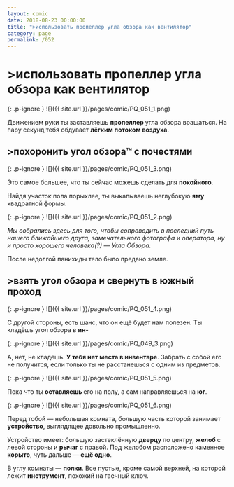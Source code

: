 ```yaml
---
layout: comic
date: 2018-08-23 00:00:00
title: ">использовать пропеллер угла обзора как вентилятор"
category: page
permalink: /052
---
```


# >использовать пропеллер угла обзора как вентилятор

{: .p-ignore }
![]({{ site.url }}/pages/comic/PQ_051_1.png)

Движением руки ты заставляешь <strong>пропеллер </strong>угла обзора вращаться. На пару секунд тебя обдувает <strong>лёгким потоком воздуха</strong>.

## >похоронить угол обзора™ с почестями

{: .p-ignore }
![]({{ site.url }}/pages/comic/PQ_051_3.png)

Это самое большее, что ты сейчас можешь сделать для <strong>покойного</strong>.

Найдя участок пола порыхлее, ты выкапываешь неглубокую <strong>яму </strong>квадратной формы.

{: .p-ignore }
![]({{ site.url }}/pages/comic/PQ_051_2.png)

<em>Мы собрались здесь для того, чтобы сопроводить в последний путь нашего ближайшего друга, замечательного фотографа и оператора, ну и просто хорошего человека(?) — Угла Обзора.</em>

После недолгой панихиды тело было предано земле.

## >взять угол обзора и свернуть в южный проход

{: .p-ignore }
![]({{ site.url }}/pages/comic/PQ_051_4.png)

С другой стороны, есть шанс, что он ещё будет нам полезен. Ты кладёшь угол обзора в <strong>ин-</strong>

{: .p-ignore }
![]({{ site.url }}/pages/comic/PQ_049_3.png)

А, нет, не кладёшь. <strong>У тебя нет места в инвентаре</strong>. Забрать с собой его не получится, если только ты не расстанешься с одним из предметов.

{: .p-ignore }
![]({{ site.url }}/pages/comic/PQ_051_5.png)

Пока что ты <strong>оставляешь </strong>его на полу, а сам направляешься на <strong>юг</strong>.

{: .p-ignore }
![]({{ site.url }}/pages/comic/PQ_051_6.png)

Перед тобой — небольшая комната, большую часть которой занимает <strong>устройство</strong>, выглядящее довольно промышленно.

Устройство имеет: большую застеклённую <strong>дверцу </strong>по центру, <strong>желоб </strong>с левой стороны и <strong>рычаг </strong>с правой. Под желобом расположено каменное <strong>корыто</strong>, чуть дальше —<strong> ещё одно</strong>.

В углу комнаты — <strong>полки</strong>. Все пустые, кроме самой верхней, на которой лежит <strong>инструмент</strong>, похожий на гаечный ключ.
